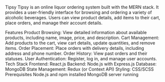 Tipsy
Tipsy is an online liquor ordering system built with the MERN stack. It provides a user-friendly interface for browsing and ordering a variety of alcoholic beverages. Users can view product details, add items to their cart, place orders, and manage their account details.

Features
Product Browsing: View detailed information about available products, including name, image, price, and description.
Cart Management: Add products to the cart, view cart details, update quantities, and remove items.
Order Placement: Place orders with delivery details, including address and phone number.
Order History: View past orders and their statuses.
User Authentication: Register, log in, and manage user accounts.
Tech Stack
Frontend: React.js
Backend: Node.js with Express.js
Database: MongoDB
State Management: Redux (or Context API)
Styling: CSS/SCSS
Prerequisites
Node.js and npm installed
MongoDB server running
